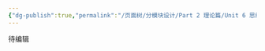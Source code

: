 ```yaml
---
{"dg-publish":true,"permalink":"/页面树/分模块设计/Part 2 理论篇/Unit 6 思维维度的精力教练/","dgPassFrontmatter":true,"noteIcon":"","created":"","updated":""}
---
```


待编辑
